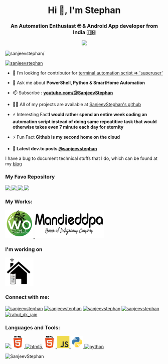 <h1 align="center">Hi 👋, I'm Stephan</h1>

<h3 align="center">An Automation Enthusiast 🤓 & Android App developer from India 🇮🇳</h3>
<p align="center">
    <a href="https://www.youtube.com/@SanjeevStephan?sub_confirmation=1">
        <img src="https://img.shields.io/badge/YouTube-FF0000?style=for-the-badge&logo=youtube&logoColor=white">
    </a>
 </p>
 
<p align="left"> <img src=https://komarev.com/ghpvc/?username=sanjeevstephan alt=sanjeevstephan/> </p>

<p align="left"> <a href="https://twitter.com/sanjeevstephan" target="blank"><img src="https://img.shields.io/twitter/follow/sanjeevstephan?logo=twitter&style=for-the-badge" alt="sanjeevstephan" /></a> </p>




- 🤔 I’m looking for contributor for [terminal automation script => 'superuser'](https://github.com/SanjeevStephan/superuser)

- 💬 Ask me about **PowerShell, Python & SmartHome Automation**

- 📫 Subscribe : **[youtube.com/@SanjeevStephan](https://www.youtube.com/@SanjeevStephan?sub_confirmation=1)**  

- 👨‍💻 All of my projects are available at [SanjeevStephan's github](https://sanjeevstephan.github.io/)

- ⚡ Interesting Fact**I would rather spend an entire week coding an automation script instead of doing same repeatitive task that would otherwise takes even 7 minute each day for eternity**

- ⚡ Fun Fact  **Github is my second home on the cloud**
- **📕 Latest dev.to posts [@sanjeevstephan](https://dev.to/sanjeevstephan)**

I have a bug to document technical stuffs that I do, which can be found at my [blog](https://sanjeevstephan.github.io/docs)

<h3 align="left">My Favo Repository</h3>
<p align="left">
     <a href="https://www.youtube.com/@SanjeevStephan?sub_confirmation=1">
        <img src="https://img.shields.io/badge/Android-3DDC84?style=for-the-badge&logo=android&logoColor=white">
    </a>    
     <a href="https://www.youtube.com/@SanjeevStephan?sub_confirmation=1">
        <img src="https://img.shields.io/badge/Linux-FCC624?style=for-the-badge&logo=linux&logoColor=black">
    </a>   
     <a href="https://www.youtube.com/@SanjeevStephan?sub_confirmation=1">
        <img src="https://img.shields.io/badge/Python-3776AB?style=for-the-badge&logo=python&logoColor=white">
    </a>    
    <a href="https://www.youtube.com/@SanjeevStephan?sub_confirmation=1">
        <img src="https://img.shields.io/badge/Windows-0078D6?style=for-the-badge&logo=windows&logoColor=white">
    </a>   
</p>

<h3 align="left">My Works:</h3>
<p align="left">
    <a href="https://wosanthali.github.io/" target="_blank"> <img src="assets/WoSanthali.png" alt="html5" width="90" height="90"/> </a>
    <a href="https://mandieddpa.github.io/" target="_blank"> <img src="assets/mandieddpa.png" alt="css3" width="220" height="90"/> </a>
 </p>

<h3 align="left">I'm working on</h3>
<p align="left">
    <a href="https://ctsmarthome.github.io/" target="_blank"> <img src="assets/ctSmarthome.png" alt="html5" width="90" height="90"/> </a>
 </p>

</p>

<h3 align="left">Connect with me:</h3>
<p align="left">
<a href="https://codepen.io/sanjeevstephan" target="blank"><img align="center" src="https://cdn.jsdelivr.net/npm/simple-icons@3.0.1/icons/codepen.svg" alt="sanjeevstephan" height="30" width="40" /></a>
<a href="https://dev.to/sanjeevstephan" target="blank"><img align="center" src="https://cdn.jsdelivr.net/npm/simple-icons@3.0.1/icons/dev-dot-to.svg" alt="sanjeevstephan" height="30" width="40" /></a>
<a href="https://twitter.com/sanjeevstephan" target="blank"><img align="center" src="https://cdn.jsdelivr.net/npm/simple-icons@3.0.1/icons/twitter.svg" alt="sanjeevstephan" height="30" width="40" /></a>
<a href="https://linkedin.com/in/sanjeevstephan" target="blank"><img align="center" src="https://cdn.jsdelivr.net/npm/simple-icons@3.0.1/icons/linkedin.svg" alt="sanjeevstephan" height="30" width="40" /></a>
<a href="https://instagram.com/sanjeevstephan" target="blank"><img align="center" src="https://cdn.jsdelivr.net/npm/simple-icons@3.0.1/icons/instagram.svg" alt="rahul_dk_jain" height="30" width="40" /></a>
</p>


<!-- BLOG-POST-LIST:START 
- [How I improved my GitHub profile?](https://dev.to/sanjeevstephan/how-i-improved-my-github-profile-480c)
- [Awesome FrontendMasters course resources](https://dev.to/sanjeevstephan/awesome-frontendmasters-course-resources-1gj2)
- [How to start and promote your open-source project?](https://dev.to/sanjeevstephan/how-to-start-and-promote-your-open-source-project-3ebp)
- [How to gain 1000+ stars on an open-source project quickly?](https://dev.to/sanjeevstephan/how-my-project-repo-reached-200-stars-in-less-than-36-hours-on-github-2l15)
<!-- BLOG-POST-LIST:END -->

<h3 align="left">Languages and Tools:</h3>
<p align="left">   
    <a href="https://www.w3.org/html/" target="_blank"> 
        <img src="https://img.icons8.com/color/48/null/android-os.png"/> 
    </a>
    <a href="https://www.w3.org/html/" target="_blank"> 
        <img src="https://raw.githubusercontent.com/devicons/devicon/master/icons/html5/html5-original-wordmark.svg" alt="html5" width="40" height="40"/> 
    </a>
    <a href="https://www.w3.org/html/" target="_blank"> 
        <img src="https://cdn.jsdelivr.net/npm/simple-icons@3.0.1/icons/arduino.svg" alt="html5" width="40" height="40"/> 
    </a>
    <a href="https://www.w3.org/html/" target="_blank"> 
        <img src="https://raw.githubusercontent.com/devicons/devicon/master/icons/html5/html5-original-wordmark.svg" alt="html5" width="40" height="40"/> 
    </a>
    <a href="https://developer.mozilla.org/en-US/docs/Web/JavaScript" target="_blank"> 
        <img src="https://raw.githubusercontent.com/devicons/devicon/master/icons/javascript/javascript-original.svg" alt="javascript" width="40" height="40"/> 
    </a>
    <a href="https://www.python.org" target="_blank"> 
        <img src="https://raw.githubusercontent.com/devicons/devicon/master/icons/python/python-original.svg" alt="python" width="40" height="40"/> 
    </a>
    <a href="https://www.python.org" target="_blank"> 
        <img src="https://cdn.jsdelivr.net/npm/simple-icons@3.0.1/icons/powershell.svg" alt="python" width="40" height="40"/> 
    </a>

  </p>


<p align="left"> <img src=https://github-readme-stats.vercel.app/api?username=SanjeevStephan&show_icons=true alt=SanjeevStephan /> </p>
